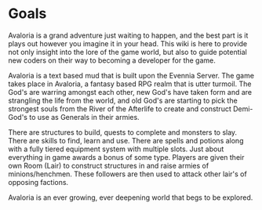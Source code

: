 # Goals #
Avaloria is a grand adventure just waiting to happen, and the best part is it plays out however you imagine it in your head.  This wiki is here to provide not only insight into the lore of the game world, but also to guide potential new coders on their way to becoming a developer for the game.

Avaloria is a text based mud that is built upon the Evennia Server.  The game takes place in Avaloria, a fantasy based RPG realm that is utter turmoil.  The God's are warring amongst each other, new God's have taken form and are strangling the life from the world, and old God's are starting to pick the strongest souls from the River of the Afterlife to create and construct Demi-God's to use as Generals in their armies.

There are structures to build, quests to complete and monsters to slay.  There are skills to find, learn and use.  There are spells and potions along with a fully tiered equipment system with multiple slots.  Just about everything in game awards a bonus of some type.  Players are given their own Room (Lair) to construct structures in and raise armies of minions/henchmen.  These followers are then used to attack other lair's of opposing factions.

Avaloria is an ever growing, ever deepening world that begs to be explored.
